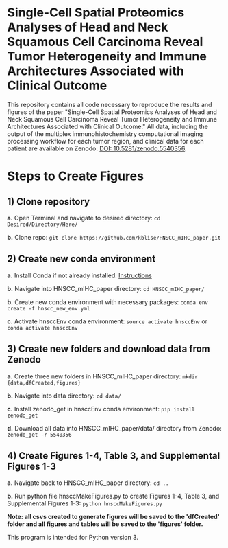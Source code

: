 # Single-Cell Spatial Proteomics Analyses of Head and Neck Squamous Cell Carcinoma Reveal Tumor Heterogeneity and Immune Architectures Associated with Clinical Outcome


This repository contains all code necessary to reproduce the results and figures of the paper "Single-Cell Spatial Proteomics Analyses of Head and Neck Squamous Cell Carcinoma Reveal Tumor Heterogeneity and Immune Architectures Associated with Clinical Outcome." All data, including the output of the multiplex immunohistochemistry computational imaging processing workflow for each tumor region, and clinical data for each patient are available on Zenodo: [DOI: 10.5281/zenodo.5540356](https://doi.org/10.5281/zenodo.5540356).

# Steps to Create Figures

## 1) Clone repository

**a.** Open Terminal and navigate to desired directory: `cd Desired/Directory/Here/`

**b.** Clone repo: `git clone https://github.com/kblise/HNSCC_mIHC_paper.git`

## 2) Create new conda environment

**a.** Install Conda if not already installed: [Instructions](https://conda.io/projects/conda/en/latest/user-guide/install/index.html)

**b.** Navigate into HNSCC_mIHC_paper directory: `cd HNSCC_mIHC_paper/`

**b.** Create new conda environment with necessary packages: `conda env create -f hnscc_new_env.yml`

**c.** Activate hnsccEnv conda environment: `source activate hnsccEnv` or `conda activate hnsccEnv`

## 3) Create new folders and download data from Zenodo

**a.** Create three new folders in HNSCC_mIHC_paper directory: `mkdir {data,dfCreated,figures}`

**b.** Navigate into data directory: `cd data/`

**c.** Install zenodo_get in hnsccEnv conda environment: `pip install zenodo_get`

**d.** Download all data into HNSCC_mIHC_paper/data/ directory from Zenodo: `zenodo_get -r 5540356`

## 4) Create Figures 1-4, Table 3, and Supplemental Figures 1-3

**a.** Navigate back to HNSCC_mIHC_paper directory: `cd ..`

**b.** Run python file hnsccMakeFigures.py to create Figures 1-4, Table 3, and Supplemental Figures 1-3: `python hnsccMakeFigures.py`



**Note: all csvs created to generate figures will be saved to the 'dfCreated' folder and all figures and tables will be saved to the 'figures' folder.**


This program is intended for Python version 3.
